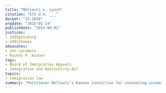 ```yaml
---
title: "Mellouli v. Lynch"
citation: "575 U.S. ___"
docket: "13-1034"
argdate: "2015-01-14"
publishdate: "2015-06-01"
justices:
- 1993ginsburg
- 1991thomas
advocates:
- Jon Laramore
- Rachel P. Kovner
tags:
- Board of Immigration Appeals
- Immigration and Nationality Act
topics:
- immigration law
summary: "Petitioner Mellouli’s Kansas conviction for concealing unnamed pills in his sock did not “relat[e] to a controlled substance” for purposes of triggering removal under 8 U.S.C. § 1227(a)(2)(B)(i)."
---
```


